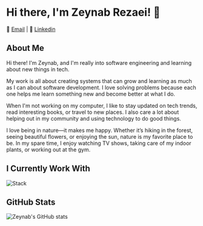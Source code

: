 # Hi there, I'm Zeynab Rezaei! 👋

📧 [Email](mailto:zeynabrz80@gmail.com) | 💼 [Linkedin](https://www.linkedin.com/in/zeynab-rezaei-868074202/)

## About Me

Hi there! I'm Zeynab, and I'm really into software engineering and learning about new things in tech.

My work is all about creating systems that can grow and learning as much as I can about software development. I love solving problems because each one helps me learn something new and become better at what I do.

When I'm not working on my computer, I like to stay updated on tech trends, read interesting books, or travel to new places. I also care a lot about helping out in my community and using technology to do good things.

I love being in nature—it makes me happy. Whether it’s hiking in the forest, seeing beautiful flowers, or enjoying the sun, nature is my favorite place to be. In my spare time, I enjoy watching TV shows, taking care of my indoor plants, or working out at the gym.

## I Currently Work With

![Stack](https://skillicons.dev/icons?i=go,py,postman,elasticsearch,postgres,mysql,kubernetes,openshift,docker,prometheus,grafana,gitlab&perline=6)

## GitHub Stats

![Zeynab's GitHub stats](https://github-readme-stats.vercel.app/api?username=ZeynabRezaei&show_icons=true&theme=radical)
